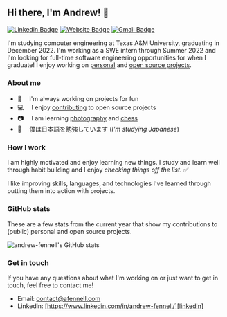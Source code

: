 ## Hi there, I'm Andrew! 👋


[![Linkedin Badge](https://img.shields.io/badge/-@andrew%20fennell-blue?style=flat&logo=Linkedin&logoColor=white&link=https://www.linkedin.com/in/andrew-fennell/)](https://www.linkedin.com/in/andrew-fennell/)
[![Website Badge](https://img.shields.io/badge/-andrewfennell.dev-maroon?style=flat&logo=Firefox&logoColor=white&link=https://andrewfennell.dev/)](https://andrewfennell.dev/)
[![Gmail Badge](https://img.shields.io/badge/-contact@afennell.com-c14438?style=flat&logo=Gmail&logoColor=white&link=mailto:contact@afennell.com)](mailto:contact@afennell.com)

I'm studying computer engineering at Texas A&M University, graduating in December 2022. I'm working as a SWE intern through Summer 2022 and I'm looking for full-time software engineering opportunities for when I graduate! I enjoy working on [personal](https://github.com/andrew-fennell?tab=repositories) and [open source projects][contributions].

### About me
- 🚧　 I'm always working on projects for fun
- 💻 　I enjoy [contributing][contributions] to open source projects
- 📷 　I am learning [photography][instagram] and [chess][chess]
- 🗻 　僕は日本語を勉強しています (*I'm studying Japanese*)

### How I work
I am highly motivated and enjoy learning new things. I study and learn well through habit building and I enjoy *checking things off the list*. ✅

I like improving skills, languages, and technologies I've learned through putting them into action with projects.

### GitHub stats
These are a few stats from the current year that show my contributions to (public) personal and open source projects.

![andrew-fennell's GitHub stats](https://github-readme-stats.vercel.app/api?username=andrew-fennell&show_icons=true&count_private=true&bg_color=1d1e1f&title_color=649bf5&text_color=abcbff)

### Get in touch
If you have any questions about what I'm working on or just want to get in touch, feel free to contact me!
- Email: [contact@afennell.com](mailto:contact@afennell.com)
- Linkedin: [https://www.linkedin.com/in/andrew-fennell/][linkedin]

[website]: https://andrewfennell.dev
[linkedin]: https://www.linkedin.com/in/andrew-fennell/
[instagram]: https://www.instagram.com/andrewfennell.photography/
[chess]: https://www.chess.com/member/dargan777
[contributions]: https://github.com/andrew-fennell/andrew-fennell/blob/master/contributions.md
